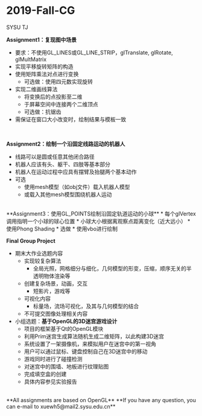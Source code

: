 # 2019-Fall-CG
SYSU TJ

**Assignment1：复现图中场景**
* 要求：不使用GL_LINES或GL_LINE_STRIP，glTranslate, glRotate, glMultMatrix
* 实现平移旋转矩阵的构造
* 使用矩阵乘法对点进行变换
  * 可选做：使用四元数实现旋转
* 实现二维画线算法
  * 将变换后的点投影至二维
  * 于屏幕空间中连接两个二维顶点
  * 可选做：抗锯齿
* 需保证在窗口大小改变时，绘制结果与模板一致
<br/>

**Assignment2：绘制一个沿固定线路运动的机器人**
* 线路可以是圆或任意其他闭合路径
* 机器人应该有头、躯干、四肢等基本部分
* 机器人在运动过程中应具有摆臂及抬腿两个基本动作
* 可选
  * 使用mesh模型（如obj文件）载入机器人模型
  * 或载入其他mesh模型围绕机器人运动
<br/>
**Assignment3：使用GL_POINTS绘制沿固定轨道运动的小球**
* 每个glVertex调用指明一个小球的球心位置
* 小球大小根据离观察点距离变化（近大远小）
* 使用Phong Shading
* 选做
  * 使用vbo进行绘制
<br/>

**Final Group Project**
* 期末大作业选题内容
  * 实现较复杂算法
    * 全局光照，网格细分与细化，几何模型的形变，压缩，顺序无关的半透明物体渲染等
  * 创建复杂场景，动画，交互
    * 短影片，游戏等
  * 可视化内容
    * 标量场，流场可视化，及其与几何模型的结合
  * 不可提交图像处理相关内容
* 小组选题：**基于OpenGL的3D迷宫游戏设计**
  * 项目的框架基于Qt的OpenGL模块
  * 利用Prim迷宫生成算法随机生成二维矩阵，以此构建3D迷宫
  * 系统设置了一架摄像机，来模拟用户在迷宫中的第一视角
  * 用户可以通过鼠标、键盘控制自己在3D迷宫中的移动
  * 游戏同时进行了碰撞检测
  * 对迷宫中的围墙、地板进行纹理贴图
  * 完成填空盒的创建
  * 具体内容参见实验报告
<br/>
**All assignments are based on OpenGL**
**If you have any question, you can e-mail to xuewh5@mail2.sysu.edu.cn**
